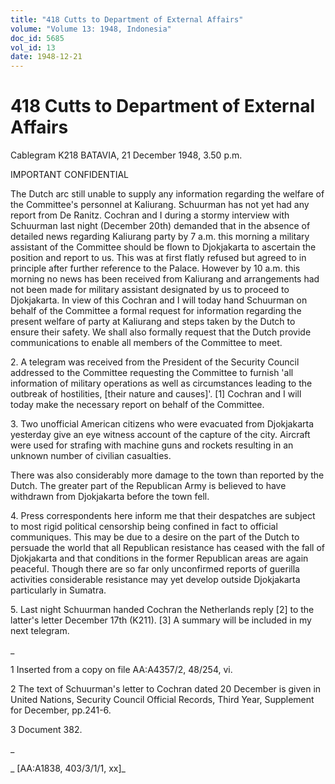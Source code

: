```yaml
---
title: "418 Cutts to Department of External Affairs"
volume: "Volume 13: 1948, Indonesia"
doc_id: 5685
vol_id: 13
date: 1948-12-21
---
```


# 418 Cutts to Department of External Affairs

Cablegram K218 BATAVIA, 21 December 1948, 3.50 p.m.

IMPORTANT CONFIDENTIAL

The Dutch arc still unable to supply any information regarding the welfare of the Committee's personnel at Kaliurang. Schuurman has not yet had any report from De Ranitz. Cochran and I during a stormy interview with Schuurman last night (December 20th) demanded that in the absence of detailed news regarding Kaliurang party by 7 a.m. this morning a military assistant of the Committee should be flown to Djokjakarta to ascertain the position and report to us. This was at first flatly refused but agreed to in principle after further reference to the Palace. However by 10 a.m. this morning no news has been received from Kaliurang and arrangements had not been made for military assistant designated by us to proceed to Djokjakarta. In view of this Cochran and I will today hand Schuurman on behalf of the Committee a formal request for information regarding the present welfare of party at Kaliurang and steps taken by the Dutch to ensure their safety. We shall also formally request that the Dutch provide communications to enable all members of the Committee to meet.

2\. A telegram was received from the President of the Security Council addressed to the Committee requesting the Committee to furnish 'all information of military operations as well as circumstances leading to the outbreak of hostilities, [their nature and causes]'. [1] Cochran and I will today make the necessary report on behalf of the Committee.

3\. Two unofficial American citizens who were evacuated from Djokjakarta yesterday give an eye witness account of the capture of the city. Aircraft were used for strafing with machine guns and rockets resulting in an unknown number of civilian casualties.

There was also considerably more damage to the town than reported by the Dutch. The greater part of the Republican Army is believed to have withdrawn from Djokjakarta before the town fell.

4\. Press correspondents here inform me that their despatches are subject to most rigid political censorship being confined in fact to official communiques. This may be due to a desire on the part of the Dutch to persuade the world that all Republican resistance has ceased with the fall of Djokjakarta and that conditions in the former Republican areas are again peaceful. Though there are so far only unconfirmed reports of guerilla activities considerable resistance may yet develop outside Djokjakarta particularly in Sumatra.

5\. Last night Schuurman handed Cochran the Netherlands reply [2] to the latter's letter December 17th (K211). [3] A summary will be included in my next telegram.

_

1 Inserted from a copy on file AA:A4357/2, 48/254, vi.

2 The text of Schuurman's letter to Cochran dated 20 December is given in United Nations, Security Council Official Records, Third Year, Supplement for December, pp.241-6.

3 Document 382.

_

_ [AA:A1838, 403/3/1/1, xx]_
